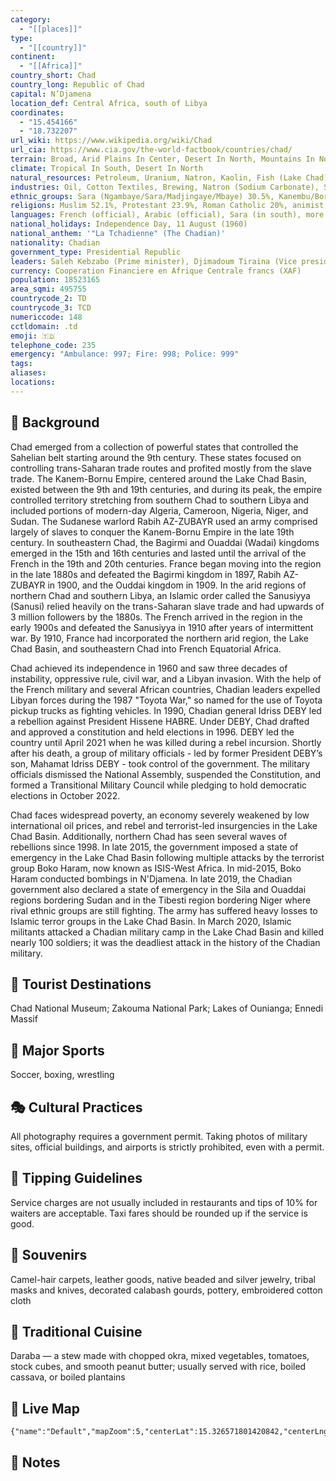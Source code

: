 ```yaml
---
category:
  - "[[places]]"
type:
  - "[[country]]"
continent:
  - "[[Africa]]"
country_short: Chad
country_long: Republic of Chad
capital: N’Djamena
location_def: Central Africa, south of Libya
coordinates:
  - "15.454166"
  - "18.732207"
url_wiki: https://www.wikipedia.org/wiki/Chad
url_cia: https://www.cia.gov/the-world-factbook/countries/chad/
terrain: Broad, Arid Plains In Center, Desert In North, Mountains In Northwest, Lowlands In South
climate: Tropical In South, Desert In North
natural_resources: Petroleum, Uranium, Natron, Kaolin, Fish (Lake Chad), Gold, Limestone, Sand And Gravel, Salt
industries: Oil, Cotton Textiles, Brewing, Natron (Sodium Carbonate), Soap, Cigarettes, Construction Materials
ethnic_groups: Sara (Ngambaye/Sara/Madjingaye/Mbaye) 30.5%, Kanembu/Bornu/Buduma 9.8%, Arab 9.7%, Wadai/Maba/Masalit/Mimi 7%, Gorane 5.8%, Masa/Musseye/Musgum 4.9%, Bulala/Medogo/Kuka 3.7%, Marba/Lele/Mesme 3.5%, Mundang 2.7%, Bidiyo/Migaama/Kenga/Dangleat 2.5%, Dadjo/Kibet/Muro 2.4%, Tupuri/Kera 2%, Gabri/Kabalaye/Nanchere/Somrai 2%, Fulani/Fulbe/Bodore 1.8%, Karo/Zime/Peve 1.3%, Baguirmi/Barma 1.2%, Zaghawa/Bideyat/Kobe 1.1%, Tama/Assongori/Mararit 1.1%, Mesmedje/Massalat/Kadjakse 0.8%, other Chadian ethnicities 3.4%, Chadians of foreign ethnicities 0.9%, foreign nationals 0.3%, unspecified 1.7% (2014-15 est.)
religions: Muslim 52.1%, Protestant 23.9%, Roman Catholic 20%, animist 0.3%, other Christian 0.2%, none 2.8%, unspecified 0.7% (2014-15 est.)
languages: French (official), Arabic (official), Sara (in south), more than 120 different languages and dialects
national_holidays: Independence Day, 11 August (1960)
national_anthem: '"La Tchadienne" (The Chadian)'
nationality: Chadian
government_type: Presidential Republic
leaders: Saleh Kebzabo (Prime minister), Djimadoum Tiraina (Vice president)
currency: Cooperation Financiere en Afrique Centrale francs (XAF)
population: 18523165
area_sqmi: 495755
countrycode_2: TD
countrycode_3: TCD
numericcode: 148
cctldomain: .td
emoji: 🇹🇩
telephone_code: 235
emergency: "Ambulance: 997; Fire: 998; Police: 999"
tags: 
aliases: 
locations:
---
```

## 🌱 Background
Chad emerged from a collection of powerful states that controlled the Sahelian belt starting around the 9th century. These states focused on controlling trans-Saharan trade routes and profited mostly from the slave trade. The Kanem-Bornu Empire, centered around the Lake Chad Basin, existed between the 9th and 19th centuries, and during its peak, the empire controlled territory stretching from southern Chad to southern Libya and included portions of modern-day Algeria, Cameroon, Nigeria, Niger, and Sudan. The Sudanese warlord Rabih AZ-ZUBAYR used an army comprised largely of slaves to conquer the Kanem-Bornu Empire in the late 19th century. In southeastern Chad, the Bagirmi and Ouaddai (Wadai) kingdoms emerged in the 15th and 16th centuries and lasted until the arrival of the French in the 19th and 20th centuries. France began moving into the region in the late 1880s and defeated the Bagirmi kingdom in 1897, Rabih AZ-ZUBAYR in 1900, and the Ouddai kingdom in 1909. In the arid regions of northern Chad and southern Libya, an Islamic order called the Sanusiyya (Sanusi) relied heavily on the trans-Saharan slave trade and had upwards of 3 million followers by the 1880s. The French arrived in the region in the early 1900s and defeated the Sanusiyya in 1910 after years of intermittent war. By 1910, France had incorporated the northern arid region, the Lake Chad Basin, and southeastern Chad into French Equatorial Africa.  

Chad achieved its independence in 1960 and saw three decades of instability, oppressive rule, civil war, and a Libyan invasion. With the help of the French military and several African countries, Chadian leaders expelled Libyan forces during the 1987 "Toyota War," so named for the use of Toyota pickup trucks as fighting vehicles. In 1990, Chadian general Idriss DEBY led a rebellion against President Hissene HABRE. Under DEBY, Chad drafted and approved a constitution and held elections in 1996. DEBY led the country until April 2021 when he was killed during a rebel incursion. Shortly after his death, a group of military officials - led by former President DEBY’s son, Mahamat Idriss DEBY - took control of the government. The military officials dismissed the National Assembly, suspended the Constitution, and formed a Transitional Military Council while pledging to hold democratic elections in October 2022.

Chad faces widespread poverty, an economy severely weakened by low international oil prices, and rebel and terrorist-led insurgencies in the Lake Chad Basin. Additionally, northern Chad has seen several waves of rebellions since 1998. In late 2015, the government imposed a state of emergency in the Lake Chad Basin following multiple attacks by the terrorist group Boko Haram, now known as ISIS-West Africa. In mid-2015, Boko Haram conducted bombings in N'Djamena. In late 2019, the Chadian government also declared a state of emergency in the Sila and Ouaddai regions bordering Sudan and in the Tibesti region bordering Niger where rival ethnic groups are still fighting. The army has suffered heavy losses to Islamic terror groups in the Lake Chad Basin. In March 2020, Islamic militants attacked a Chadian military camp in the Lake Chad Basin and killed nearly 100 soldiers; it was the deadliest attack in the history of the Chadian military.

## 📌 Tourist Destinations
Chad National Museum; Zakouma National Park; Lakes of Ounianga; Ennedi Massif

## 🥇 Major Sports
Soccer, boxing, wrestling

## 🎭 Cultural Practices
All photography requires a government permit. Taking photos of military sites, official buildings, and airports is strictly prohibited, even with a permit.

## 🫰 Tipping Guidelines
Service charges are not usually included in restaurants and tips of 10% for waiters are acceptable. Taxi fares should be rounded up if the service is good.

## 🎁 Souvenirs
Camel-hair carpets, leather goods, native beaded and silver jewelry, tribal masks and knives, decorated calabash gourds, pottery, embroidered cotton cloth

## 🍲 Traditional Cuisine
Daraba — a stew made with chopped okra, mixed vegetables, tomatoes, stock cubes, and smooth peanut butter; usually served with rice, boiled cassava, or boiled plantains

## 📡 Live Map
```mapview
{"name":"Default","mapZoom":5,"centerLat":15.326571801420842,"centerLng":19.79763162396541,"query":"","chosenMapSource":0}
```

## 📒 Notes


